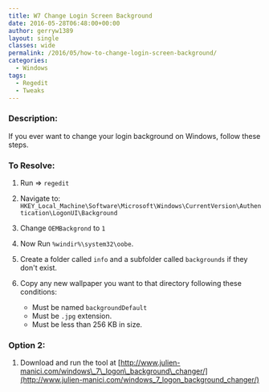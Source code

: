 ```yaml
---
title: W7 Change Login Screen Background
date: 2016-05-28T06:48:00+00:00
author: gerryw1389
layout: single
classes: wide
permalink: /2016/05/how-to-change-login-screen-background/
categories:
  - Windows
tags:
  - Regedit
  - Tweaks
---
```

<!--more-->

### Description:

If you ever want to change your login background on Windows, follow these steps.

### To Resolve:

1. Run => `regedit`

2. Navigate to: `HKEY_Local_Machine\Software\Microsoft\Windows\CurrentVersion\Authentication\LogonUI\Background`

3. Change `OEMBackgrond` to `1`

4. Now Run `%windir%\system32\oobe`.

5. Create a folder called `info` and a subfolder called `backgrounds` if they don't exist.

6. Copy any new wallpaper you want to that directory following these conditions:

   - Must be named `backgroundDefault`
   - Must be `.jpg` extension.
   - Must be less than 256 KB in size.


### Option 2:

1. Download and run the tool at [http://www.julien-manici.com/windows\_7\_logon\_background\_changer/](http://www.julien-manici.com/windows_7_logon_background_changer/)